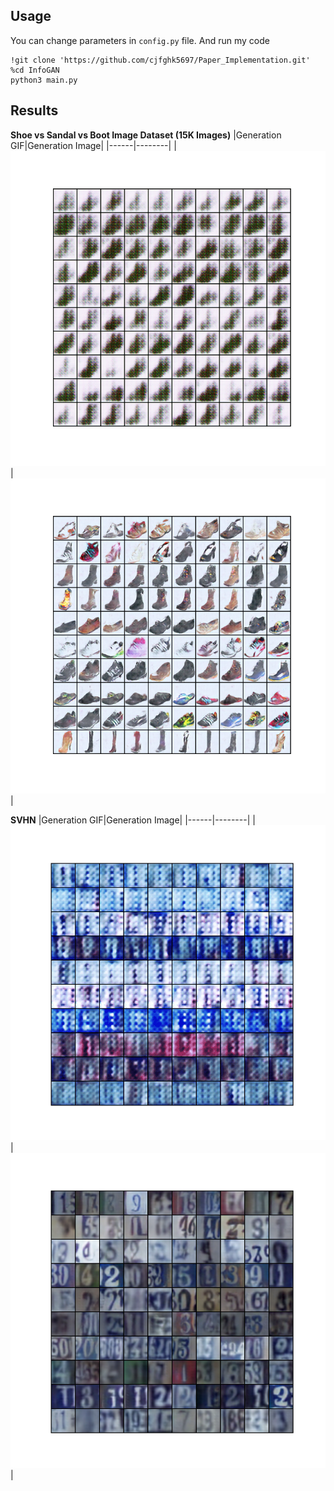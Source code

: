 ## Usage
You can change parameters in ``config.py`` file. And run my code  
```
!git clone 'https://github.com/cjfghk5697/Paper_Implementation.git'
%cd InfoGAN
python3 main.py
```

## Results

**Shoe vs Sandal vs Boot Image Dataset (15K Images)**
|Generation GIF|Generation Image|
|------|--------|
|<img src='https://raw.githubusercontent.com/cjfghk5697/Code_Share/main/GAN/Shoe%20vs%20Sandal%20vs%20Boot%20Image%20Dataset/results/results.gif' alt="results.gif"/>|<img src='https://raw.githubusercontent.com/cjfghk5697/Code_Share/main/GAN/Shoe%20vs%20Sandal%20vs%20Boot%20Image%20Dataset/results/7.png' alt="results.gif"/>|

**SVHN**
|Generation GIF|Generation Image|
|------|--------|
|<img src='https://raw.githubusercontent.com/cjfghk5697/Paper_Implementation/main/InfoGAN/results/SVHN_results/test.gif' alt="results.gif"/>|<img src='https://raw.githubusercontent.com/cjfghk5697/Paper_Implementation/main/InfoGAN/results/SVHN_results/3.png' alt="results.gif"/>|
